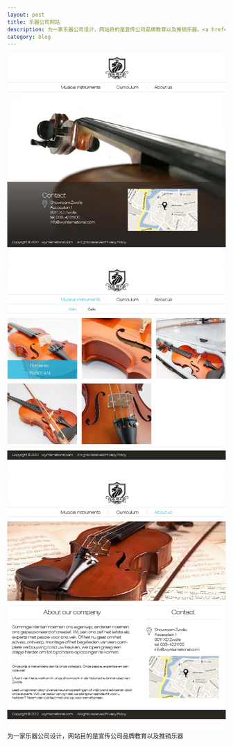 ```yaml
---
layout: post
title: 乐器公司网站
description: 为一家乐器公司设计，网站目的是宣传公司品牌教育以及推销乐器。<a href="/musicweb"><img src="/images/新加波乐器公司/design_1203-01.jpg"></a>
category: blog
---
```


<img src="/images/新加波乐器公司/design_1203-01.jpg">
<img src="/images/新加波乐器公司/design_1203-02.jpg">
<img src="/images/新加波乐器公司/design_1203-04.jpg">
为一家乐器公司设计，网站目的是宣传公司品牌教育以及推销乐器
